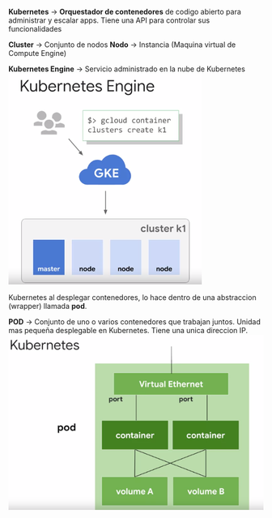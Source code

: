 **Kubernetes** -> **Orquestador de contenedores** de codigo abierto para administrar y escalar apps. 
Tiene una API para controlar sus funcionalidades

**Cluster** -> Conjunto de nodos
**Nodo** -> Instancia (Maquina virtual de Compute Engine)

**Kubernetes Engine** -> Servicio administrado en la nube de Kubernetes
![image11](imgs/11.png)

Kubernetes al desplegar contenedores, lo hace dentro de una abstraccion (wrapper) llamada **pod**.

**POD** -> Conjunto de uno o varios contenedores que trabajan juntos. 
Unidad mas pequeña desplegable en Kubernetes. Tiene una unica direccion IP. 
![image12](imgs/12.png)





